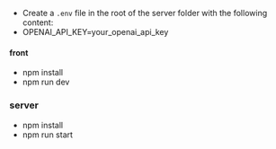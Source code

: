 - Create a `.env` file in the root of the server folder with the following content:
- OPENAI_API_KEY=your_openai_api_key

#### front
- npm install
- npm run dev

### server
- npm install
- npm run start
